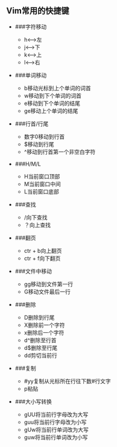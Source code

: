 
## Vim常用的快捷键
* ###字符移动
    * h<-->左
    * j<-->下
    * k<-->上
    * l<-->右

* ###单词移动
    * b移动光标到上个单词的词首
    * w移动到下个单词的词首
    * e移动到下个单词的结尾
    * ge移动上个单词的结尾

* ###行首/行尾
    * 数字0移动到行首
    * $移动到行尾
    * ^移动到行首第一个非空白字符

* ###H/M/L
    * H当前窗口顶部
    * M当前窗口中间
    * L当前窗口底部

* ###查找
    * /向下查找
    * ？向上查找

* ###翻页
    * ctr + b向上翻页
    * ctr + f向下翻页

* ###文件中移动
    * gg移动到文件第一行
    * G移动文件最后一行

* ###删除
    * D删除到行尾
    * X删除前一个字符
    * x删除后一个字符
    * d^删除至行首
    * d$删除至行尾
    * dd剪切当前行

* ###复制
    * \#yy复制从光标所在行往下数\#行文字
    * p粘贴

* ###大小写转换
    * gUU将当前行字母改为大写
    * guu将当前行字母改为小写
    * gUw将当前行单词改为大写
    * guw将当前行单词改为小写